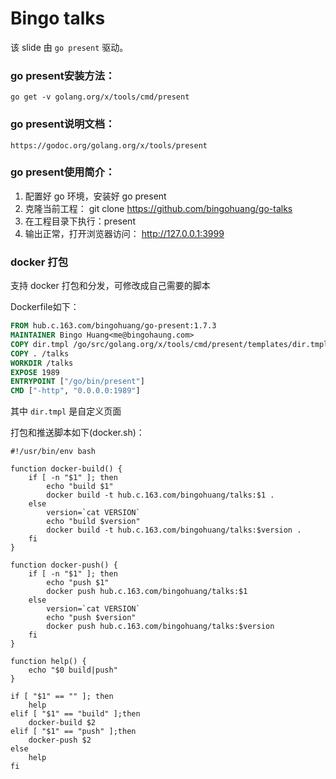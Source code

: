 # Bingo talks

该 slide 由 `go present` 驱动。

### go present安装方法：
```
go get -v golang.org/x/tools/cmd/present
```

### go present说明文档：
```
https://godoc.org/golang.org/x/tools/present
```

### go present使用简介：
1. 配置好 go 环境，安装好 go present
2. 克隆当前工程： git clone https://github.com/bingohuang/go-talks
3. 在工程目录下执行：present
4. 输出正常，打开浏览器访问： http://127.0.0.1:3999

### docker 打包
支持 docker 打包和分发，可修改成自己需要的脚本

Dockerfile如下：
```dockerfile
FROM hub.c.163.com/bingohuang/go-present:1.7.3
MAINTAINER Bingo Huang<me@bingohaung.com>
COPY dir.tmpl /go/src/golang.org/x/tools/cmd/present/templates/dir.tmpl
COPY . /talks
WORKDIR /talks
EXPOSE 1989
ENTRYPOINT ["/go/bin/present"]
CMD ["-http", "0.0.0.0:1989"]
```

其中 `dir.tmpl` 是自定义页面

打包和推送脚本如下(docker.sh)：
```shell
#!/usr/bin/env bash

function docker-build() {
    if [ -n "$1" ]; then
        echo "build $1"
        docker build -t hub.c.163.com/bingohuang/talks:$1 .
    else
        version=`cat VERSION`
        echo "build $version"
        docker build -t hub.c.163.com/bingohuang/talks:$version .
    fi
}

function docker-push() {
    if [ -n "$1" ]; then
        echo "push $1"
        docker push hub.c.163.com/bingohuang/talks:$1
    else
        version=`cat VERSION`
        echo "push $version"
        docker push hub.c.163.com/bingohuang/talks:$version
    fi
}

function help() {
    echo "$0 build|push"
}

if [ "$1" == "" ]; then
    help
elif [ "$1" == "build" ];then
    docker-build $2
elif [ "$1" == "push" ];then
    docker-push $2
else
    help
fi
```
